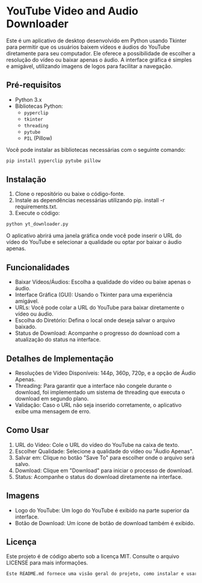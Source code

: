 # YouTube Video and Audio Downloader

Este é um aplicativo de desktop desenvolvido em Python usando Tkinter para permitir que os usuários baixem vídeos e áudios do YouTube diretamente para seu computador. Ele oferece a possibilidade de escolher a resolução do vídeo ou baixar apenas o áudio. A interface gráfica é simples e amigável, utilizando imagens de logos para facilitar a navegação.

## Pré-requisitos

- Python 3.x
- Bibliotecas Python:
  - `pyperclip`
  - `tkinter`
  - `threading`
  - `pytube`
  - `PIL` (Pillow)

Você pode instalar as bibliotecas necessárias com o seguinte comando:

```bash
pip install pyperclip pytube pillow
```
## Instalação

1. Clone o repositório ou baixe o código-fonte.
2. Instale as dependências necessárias utilizando pip. install -r requirements.txt.
3. Execute o código:

```bash
python yt_downloader.py
```
O aplicativo abrirá uma janela gráfica onde você pode inserir o URL do vídeo do YouTube e selecionar a qualidade ou optar por baixar o áudio apenas.

## Funcionalidades

- Baixar Vídeos/Áudios: Escolha a qualidade do vídeo ou baixe apenas o áudio.
- Interface Gráfica (GUI): Usando o Tkinter para uma experiência amigável.
- URLs: Você pode colar a URL do YouTube para baixar diretamente o vídeo ou áudio.
- Escolha do Diretório: Defina o local onde deseja salvar o arquivo baixado.
- Status de Download: Acompanhe o progresso do download com a atualização do status na interface.

## Detalhes de Implementação

- Resoluções de Vídeo Disponíveis: 144p, 360p, 720p, e a opção de Áudio Apenas.
- Threading: Para garantir que a interface não congele durante o download, foi implementado um sistema de threading que executa o download em segundo plano.
- Validação: Caso o URL não seja inserido corretamente, o aplicativo exibe uma mensagem de erro.

## Como Usar

1. URL do Vídeo: Cole o URL do vídeo do YouTube na caixa de texto.
2. Escolher Qualidade: Selecione a qualidade do vídeo ou "Áudio Apenas".
3. Salvar em: Clique no botão "Save To" para escolher onde o arquivo será salvo.
4. Download: Clique em "Download" para iniciar o processo de download.
5. Status: Acompanhe o status do download diretamente na interface.

## Imagens
- Logo do YouTube: Um logo do YouTube é exibido na parte superior da interface.
- Botão de Download: Um ícone de botão de download também é exibido.

## Licença

Este projeto é de código aberto sob a licença MIT. Consulte o arquivo LICENSE para mais informações.

```bash
Este README.md fornece uma visão geral do projeto, como instalar e usar o aplicativo, além de destacar as funcionalidades e detalhes técnicos da implementação.
```